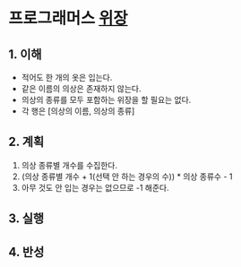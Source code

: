 # 프로그래머스 [위장](https://programmers.co.kr/learn/courses/30/lessons/42578)

## 1. 이해

- 적어도 한 개의 옷은 입는다.
- 같은 이름의 의상은 존재하지 않는다.
- 의상의 종류를 모두 포함하는 위장을 할 필요는 없다.
- 각 행은 [의상의 이름, 의상의 종류]

## 2. 계획

1. 의상 종류별 개수를 수집한다.
2. (의상 종류별 개수 + 1(선택 안 하는 경우의 수)) * 의상 종류수 - 1
3. 아무 것도 안 입는 경우는 없으므로 -1 해준다.

## 3. 실행

## 4. 반성
